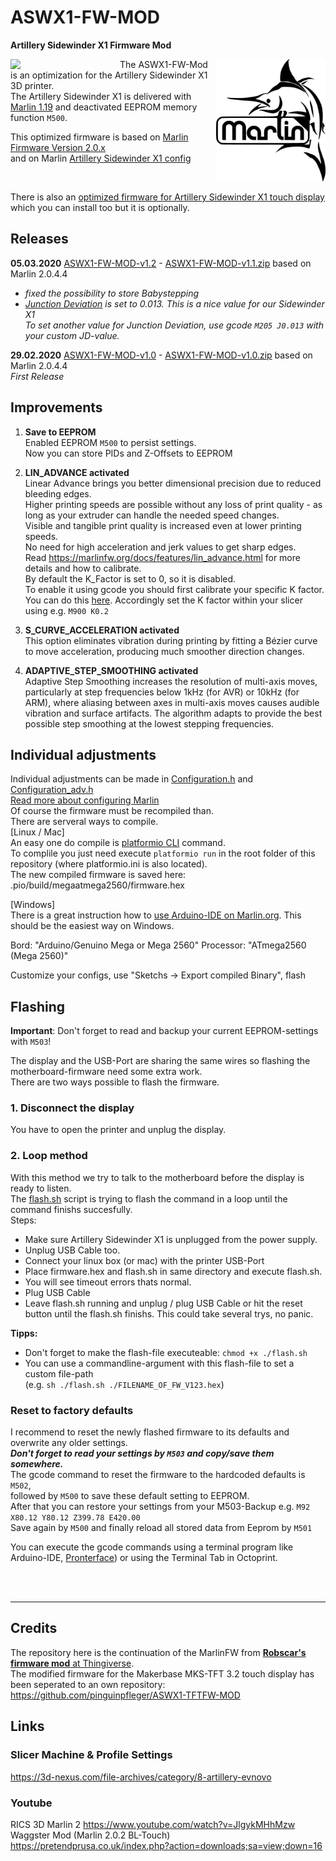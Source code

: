 # ASWX1-FW-MOD  
**Artillery Sidewinder X1 Firmware Mod**  


<img align="right" width="175" src="https://github.com/MarlinFirmware/Marlin/raw/2.0.x/buildroot/share/pixmaps/logo/marlin-250.png" style="max-width:100%;">

<img align="left" width="175" src="https://github.com/pinguinpfleger/ASWX1-FW-MOD/blob/2.0.x/artillery_logo_brand.png?raw=true" style="max-width:100%;">

 
The ASWX1-FW-Mod is an optimization for the Artillery Sidewinder X1 3D printer.  
The Artillery Sidewinder X1 is delivered with [Marlin 1.19](http://www.artillery3d.com/DownLoad/15688.html) and deactivated EEPROM memory function `M500`.  
  
This optimized firmware is based on [Marlin Firmware Version 2.0.x](https://github.com/MarlinFirmware/Marlin/tree/2.0.x)  
and on Marlin [Artillery Sidewinder X1 config](https://github.com/MarlinFirmware/Configurations/tree/master/config/examples/Artillery/Sidewinder%20X1)  

<br>

There is also an [optimized firmware for Artillery Sidewinder X1 touch display](https://github.com/pinguinpfleger/ASWX1-TFTFW-MOD) which you can install too but it is optionally.  

## Releases  
**05.03.2020** [ASWX1-FW-MOD-v1.2](https://github.com/pinguinpfleger/ASWX1-FW-MOD/releases/tag/ASWX1-FW-MOD-v1.2) - [ASWX1-FW-MOD-v1.1.zip](https://github.com/pinguinpfleger/ASWX1-FW-MOD/releases/download/ASWX1-FW-MOD-v1.0/ASWX1-FW-MOD-v1.2.zip)  based on Marlin 2.0.4.4  
- *fixed the possibility to store Babystepping*  
- *[Junction Deviation](https://reprap.org/forum/read.php?1,739819) is set to 0.013. This is a nice value for our Sidewinder X1*  
*To set another value for Junction Deviation, use gcode `M205 J0.013` with your custom JD-value.*  

**29.02.2020** [ASWX1-FW-MOD-v1.0](https://github.com/pinguinpfleger/ASWX1-FW-MOD/releases/tag/ASWX1-FW-MOD-v1.0) - [ASWX1-FW-MOD-v1.0.zip](https://github.com/pinguinpfleger/ASWX1-FW-MOD/releases/download/ASWX1-FW-MOD-v1.0/ASWX1-FW-MOD-v1.0.zip)  based on Marlin 2.0.4.4  
*First Release*

  
## Improvements  

1. **Save to EEPROM**  
   Enabled EEPROM `M500` to persist settings.  
   Now you can store PIDs and Z-Offsets to EEPROM  

2. **LIN_ADVANCE activated**  
    Linear Advance brings you better dimensional precision due to reduced bleeding edges.  
    Higher printing speeds are possible without any loss of print quality - as long as your extruder can handle the needed speed changes.  
    Visible and tangible print quality is increased even at lower printing speeds.  
    No need for high acceleration and jerk values to get sharp edges.  
   Read https://marlinfw.org/docs/features/lin_advance.html for more details and how to calibrate.  
   By default the K_Factor is set to 0, so it is disabled.  
   To enable it using gcode you should first calibrate your specific K factor.  
   You can do this [here](https://marlinfw.org/tools/lin_advance/k-factor.html). Accordingly set the K factor within your slicer using e.g. `M900 K0.2`  

4. **S_CURVE_ACCELERATION activated**  
   This option eliminates vibration during printing by fitting a Bézier curve to move acceleration, producing much smoother direction changes.  
  
5. **ADAPTIVE_STEP_SMOOTHING activated**  
    Adaptive Step Smoothing increases the resolution of multi-axis moves, particularly at step frequencies below 1kHz (for AVR) or 10kHz (for ARM), where aliasing between axes in multi-axis moves causes audible vibration and surface artifacts.
    The algorithm adapts to provide the best possible step smoothing at the lowest stepping frequencies.  



## Individual adjustments  
Individual adjustments can be made in [Configuration.h](/Marlin/Configuration.h) and [Configuration_adv.h](/Marlin/Configuration_adv.h)  
[Read more about configuring Marlin](https://marlinfw.org/docs/configuration/configuration.html)  
Of course the firmware must be recompiled than.  
There are serveral ways to compile.  
\[Linux / Mac\]  
An easy one do compile is [platformio CLI](https://docs.platformio.org/en/latest/installation.html#installation-methods) command.  
To complile you just need execute `platformio run` in the root folder of this repository (where platformio.ini is also located).  
The new compiled firmware is saved here: .pio/build/megaatmega2560/firmware.hex  

\[Windows\]  
There is a great instruction how to [use Arduino-IDE on Marlin.org](https://marlinfw.org/docs/basics/install_arduino.html).
This should be the easiest way on Windows.

Bord: "Arduino/Genuino Mega or Mega 2560"
Processor: "ATmega2560 (Mega 2560)"

Customize your configs, use "Sketchs -> Export compiled Binary", flash

  
## Flashing  
**Important**: Don't forget to read and backup your current EEPROM-settings with `M503`!

The display and the USB-Port are sharing the same wires so flashing the motherboard-firmware need some extra work.  
There are two ways possible to flash the firmware.    
  
### 1. Disconnect the display  
You have to open the printer and unplug the display.  
  
### 2. Loop method  
With this method we try to talk to the motherboard before the display is ready to listen.  
The [flash.sh](/flash.sh) script is trying to flash the command in a loop until the command finishs succesfully.  
Steps:  
- Make sure Artillery Sidewinder X1 is unplugged from the power supply.  
- Unplug USB Cable too.  
- Connect your linux box (or mac) with the printer USB-Port  
- Place firmware.hex and flash.sh in same directory and execute flash.sh.  
- You will see timeout errors thats normal.  
- Plug USB Cable  
- Leave flash.sh running and unplug / plug USB Cable or hit the reset button until the flash.sh finishs. This could take several trys, no panic.

**Tipps:**
- Don't forget to make the flash-file executeable: `chmod +x ./flash.sh`
- You can use a commandline-argument with this flash-file to set a custom file-path  
(e.g. `sh ./flash.sh ./FILENAME_OF_FW_V123.hex`)
  
  
### Reset to factory defaults  
I recommend to reset the newly flashed firmware to its defaults and overwrite any older settings.  
***Don't forget to read your settings by `M503` and copy/save them somewhere.***  
The gcode command to reset the firmware to the hardcoded defaults is `M502`,  
followed by `M500` to save these default setting to EEPROM.  
After that you can restore your settings from your M503-Backup e.g. `M92 X80.12 Y80.12 Z399.78 E420.00`  
Save again by `M500` and finally reload all stored data from Eeprom by `M501`  

You can execute the gcode commands using a terminal program like Arduino-IDE, [Pronterface](https://www.pronterface.com/)) or using the Terminal Tab in Octoprint.  

  
<br><br><hr>  

## Credits  
The repository here is the continuation of the MarlinFW from [**Robscar's firmware mod** at Thingiverse](https://www.thingiverse.com/thing:3856144).  
The modified firmware for the Makerbase MKS-TFT 3.2 touch display has been seperated to an own repository:  
https://github.com/pinguinpfleger/ASWX1-TFTFW-MOD
  

## Links

### Slicer Machine & Profile Settings
https://3d-nexus.com/file-archives/category/8-artillery-evnovo

### Youtube
RICS 3D Marlin 2 https://www.youtube.com/watch?v=JlgykMHhMzw  
Waggster Mod (Marlin 2.0.2 BL-Touch) https://pretendprusa.co.uk/index.php?action=downloads;sa=view;down=16  


